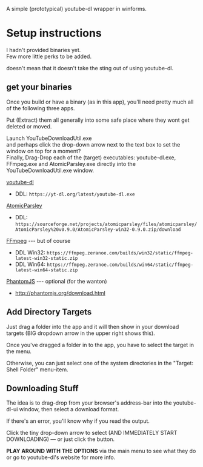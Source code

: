 [paket]:            https://fsprojects.github.io/Paket/getting-started.html
[patch]:            .patch/20180904-e0a2d1702aae5a4f267cc60d847c2c64c1a5b0bc-html-renderer-changes-used.diff
[AtomicParsley]:    http://atomicparsley.sourceforge.net/
[youtube-dl]:       https://rg3.github.io/youtube-dl/
[FFmpeg]:           https://ffmpeg.org/
[PhantomJS]:        http://phantomjs.org

A simple (prototypical) youtube-dl wrapper in winforms.

Setup instructions
=======================

I hadn't provided binaries yet.  
Few more little perks to be added.

doesn't mean that it doesn't take the sting out of using youtube-dl.

get your binaries
-----------------

Once you build or have a binary (as in this app), you'll need pretty much all of the following three apps.

Put (Extract) them all generally into some safe place where they wont get deleted or moved.

Launch YouTubeDownloadUtil.exe  
and perhaps click the drop-down arrow next to the text box to set the window on top for a moment?  
Finally, Drag-Drop each of the (target) executables: youtube-dl.exe, FFmpeg.exe and AtomicParsley.exe
directly into the YouTubeDownloadUtil.exe window.

[youtube-dl]

- DDL: `https://yt-dl.org/latest/youtube-dl.exe`

[AtomicParsley]

- DDL: `https://sourceforge.net/projects/atomicparsley/files/atomicparsley/AtomicParsley%20v0.9.0/AtomicParsley-win32-0.9.0.zip/download`

[FFmpeg] --- but of course

- DDL Win32: `https://ffmpeg.zeranoe.com/builds/win32/static/ffmpeg-latest-win32-static.zip`
- DDL Win64: `https://ffmpeg.zeranoe.com/builds/win64/static/ffmpeg-latest-win64-static.zip`

[PhantomJS] --- optional (for the wanton)

- http://phantomjs.org/download.html

Add Directory Targets
----------------------

Just drag a folder into the app and it will then show in your
download targets (BIG dropdown arrow in the upper right shows this).

Once you've dragged a folder in to the app, you have to select
the target in the menu.

Otherwise, you can just select one of the system directories
in the "Target: Shell Folder" menu-item.

Downloading Stuff
----------------------

The idea is to drag-drop from your browser's address-bar
into the youtube-dl-ui window, then select a download format.

If there's an error, you'll know why if you read the output.

Click the tiny drop-down arrow to select (AND IMMEDIATELY
START DOWNLOADING) — or just click the button.

**PLAY AROUND WITH THE OPTIONS** via the main menu to see
what they do or go to youtube-dl's website for more info.


